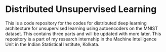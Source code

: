 # Distributed Unsupervised Learning

This is a code repository for the codes for distributed deep learning architecture for unsupervised learning using autoencoders on the MNIST dataset. This contains three parts and will be updated with more later. This repository is a part of my research internship in the Machine Intelligence Unit in the Indian Statistical Institute, Kolkata.
